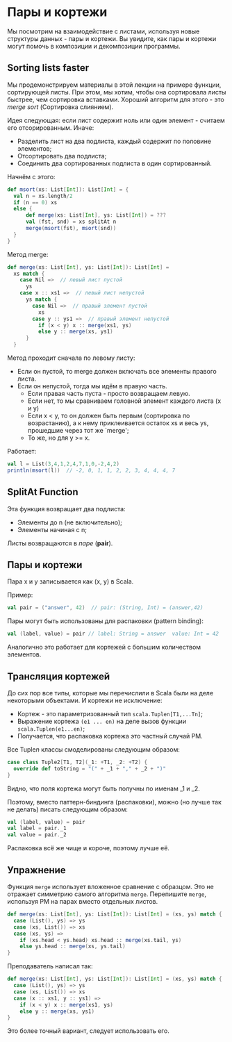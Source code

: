 # Пары и кортежи

Мы посмотрим на взаимодействие с листами, используя новые структуры данных - пары и кортежи. Вы увидите, как пары и кортежи могут помочь в композиции и декомпозиции программы.

## Sorting lists faster

Мы продемонстрируем материалы в этой лекции на примере функции, сортирующей листы. При этом, мы хотим, чтобы она сортировала листы быстрее, чем сортировка вставками. Хороший алгоритм для этого - это *merge sort* (Сортировка слиянием). 

Идея следующая: если лист содержит ноль или один элемент - считаем его отсорированным. Иначе:

- Разделить лист на два подлиста, каждый содержит по половине элементов;
- Отсортировать два подлиста;
- Соединить два сортированных подлиста в один сортированный.

Начнём с этого:

```scala
def msort(xs: List[Int]): List[Int] = {
  val n = xs.length/2
  if (n == 0) xs
  else {
      def merge(xs: List[Int], ys: List[Int]) = ???
      val (fst, snd) = xs splitAt n
      merge(msort(fst), msort(snd))
  }
}
```

Метод merge:

```scala
def merge(xs: List[Int], ys: List[Int]): List[Int] =
  xs match {
    case Nil =>  // левый лист пустой
      ys
    case x :: xs1 =>  // левый лист непустой
      ys match {
        case Nil =>  // правый элемент пустой
          xs
        case y :: ys1 =>  // правый элемент непустой
          if (x < y) x :: merge(xs1, ys)
          else y :: merge(xs, ys1)
      }
  }
```

Метод проходит сначала по левому листу:
- Если он пустой, то merge должен включать все элементы правого листа. 
- Если он непустой, тогда мы идём в правую часть. 
  - Если правая часть пуста - просто возвращаем левую. 
  - Если нет, то мы сравниваем головной элемент каждого листа (x и y)
  - Если x < y, то он должен быть первым (сортировка по возрастанию), а к нему приклеивается остаток xs и весь ys, прошедшие через тот же `merge';
  - То же, но для y >= x.

Работает:

```scala
val l = List(3,4,1,2,4,7,1,0,-2,4,2)
println(msort(l))  // -2, 0, 1, 1, 2, 2, 3, 4, 4, 4, 7 
```


## SplitAt Function

Эта функция возвращает два подлиста: 

- Элементы до n (не включительно);
- Элементы начиная с n;

Листы возвращаются в *паре* (**pair**).


## Пары и кортежи

Пара x и y записывается как (x, y) в Scala.

Пример:

```scala
val pair = ("answer", 42)  // pair: (String, Int) = (answer,42)
```

Пары могут быть использованы для распаковки (pattern binding):

```scala
val (label, value) = pair // label: String = answer  value: Int = 42
```

Аналогично это работает для кортежей с большим количеством элементов.


## Трансляция кортежей

До сих пор все типы, которые мы перечислили в Scala были на деле некоторыми объектами. И кортежи не исключение:

- Кортеж - это параметризованный тип `scala.Tuplen[T1,...Tn]`;
- Выражение кортежа `(e1 ... en)` на деле вызов функции `scala.Tuplen(e1...en)`;
- Получается, что распаковка кортежа это частный случай PM.


Все Tuple*n* классы смоделированы следующим образом:

```scala
case class Tuple2[T1, T2](_1: +T1, _2: +T2) {
  override def toString = "(" + _1 + "," + _2 + ")"
}
```

Видно, что поля кортежа могут быть получны по именам _1 и _2.

Поэтому, вместо паттерн-биндинга (распаковки), можно (но лучше так не делать) писать следующим образом:

```scala
val (label, value) = pair
val label = pair._1
val value = pair._2
```

Распаковка всё же чище и короче, поэтому лучше её.


## Упражнение

Функция `merge` использует вложенное сравнение с образцом. Это не отражает симметрию самого алгоритма `merge`. Перепишите `merge`, используя PM на парах вместо отдельных листов.


```scala
def merge(xs: List[Int], ys: List[Int]): List[Int] = (xs, ys) match {
  case (List(), ys) => ys
  case (xs, List()) => xs
  case (xs, ys) =>
    if (xs.head < ys.head) xs.head :: merge(xs.tail, ys)
    else ys.head :: merge(xs, ys.tail)
}
```

Преподаватель написал так:

```scala
def merge(xs: List[Int], ys: List[Int]): List[Int] = (xs, ys) match {
  case (List(), ys) => ys
  case (xs, List()) => xs
  case (x :: xs1, y :: ys1) =>
    if (x < y) x :: merge(xs1, ys)
    else y :: merge(xs, ys1)
}
```

Это более точный вариант, следует использовать его.

